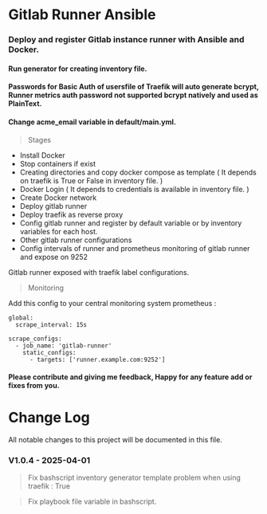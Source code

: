 # Gitlab Runner Ansible 
### Deploy and register Gitlab instance runner with Ansible and Docker.

#### Run generator for creating inventory file.
#### Passwords for Basic Auth of usersfile of Traefik will auto generate bcrypt, Runner metrics auth password not supported bcrypt natively and used as PlainText.
#### Change acme_email variable in default/main.yml.
> Stages 

* Install Docker
* Stop containers if exist
* Creating directories and copy docker compose as template ( It depends on traefik is True or False in inventory file. )
* Docker Login ( It depends to credentials is available in inventory file. )
* Create Docker network
* Deploy gitlab runner
* Deploy traefik as reverse proxy
* Config gitlab runner and register by default variable or by inventory variables for each host.
* Other gitlab runner configurations
* Config intervals of runner and prometheus monitoring of gitlab runner and expose on 9252


Gitlab runner exposed with traefik label configurations.

> Monitoring

Add this config to your central monitoring system prometheus : 

```
global:
  scrape_interval: 15s

scrape_configs:
  - job_name: 'gitlab-runner'
    static_configs:
      - targets: ['runner.example.com:9252']

```


#### Please contribute and giving me feedback, Happy for any feature add or fixes from you.

# Change Log
All notable changes to this project will be documented in this file.

### V1.0.4 - 2025-04-01 
> Fix bashscript inventory generator template problem when using traefik : True

> Fix playbook file variable in bashscript.
